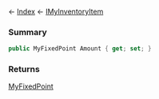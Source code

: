 ← [Index](Api-Index) ← [IMyInventoryItem](VRage.Game.ModAPI.Ingame.IMyInventoryItem)

### Summary

```csharp
public MyFixedPoint Amount { get; set; }
```

### Returns

[MyFixedPoint](VRage.MyFixedPoint)

